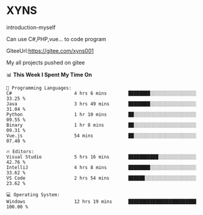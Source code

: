 # XYNS
introduction-myself

Can use C#,PHP,vue... to code program

GiteeUrl:https://gitee.com/xyns001

My all projects pushed on gitee

<!--START_SECTION:waka-->
📊 **This Week I Spent My Time On** 

```text
💬 Programming Languages: 
C#                       4 hrs 6 mins        ████████░░░░░░░░░░░░░░░░░   33.25 % 
Java                     3 hrs 49 mins       ████████░░░░░░░░░░░░░░░░░   31.04 % 
Python                   1 hr 10 mins        ██░░░░░░░░░░░░░░░░░░░░░░░   09.55 % 
Binary                   1 hr 8 mins         ██░░░░░░░░░░░░░░░░░░░░░░░   09.31 % 
Vue.js                   54 mins             ██░░░░░░░░░░░░░░░░░░░░░░░   07.40 % 

🔥 Editors: 
Visual Studio            5 hrs 16 mins       ███████████░░░░░░░░░░░░░░   42.76 % 
IntelliJ                 4 hrs 8 mins        ████████░░░░░░░░░░░░░░░░░   33.62 % 
VS Code                  2 hrs 54 mins       ██████░░░░░░░░░░░░░░░░░░░   23.62 % 

💻 Operating System: 
Windows                  12 hrs 19 mins      █████████████████████████   100.00 % 
```


<!--END_SECTION:waka-->
